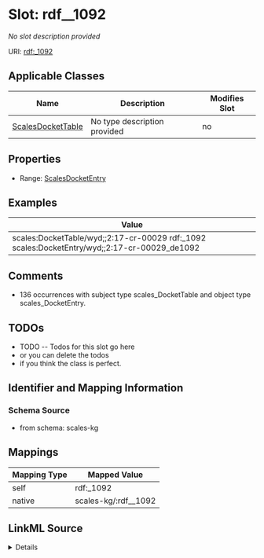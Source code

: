 

# Slot: rdf__1092


_No slot description provided_





URI: [rdf:_1092](http://www.w3.org/1999/02/22-rdf-syntax-ns#_1092)



<!-- no inheritance hierarchy -->





## Applicable Classes

| Name | Description | Modifies Slot |
| --- | --- | --- |
| [ScalesDocketTable](../classes/ScalesDocketTable.md) | No type description provided |  no  |







## Properties

* Range: [ScalesDocketEntry](../classes/ScalesDocketEntry.md)






## Examples

| Value |
| --- |
| scales:DocketTable/wyd;;2:17-cr-00029 rdf:_1092 scales:DocketEntry/wyd;;2:17-cr-00029_de1092 |

## Comments

* 136 occurrences with subject type scales_DocketTable and object type scales_DocketEntry.

## TODOs

* TODO -- Todos for this slot go here
* or you can delete the todos
* if you think the class is perfect.

## Identifier and Mapping Information







### Schema Source


* from schema: scales-kg




## Mappings

| Mapping Type | Mapped Value |
| ---  | ---  |
| self | rdf:_1092 |
| native | scales-kg/:rdf__1092 |




## LinkML Source

<details>
```yaml
name: rdf__1092
description: No slot description provided
todos:
- TODO -- Todos for this slot go here
- or you can delete the todos
- if you think the class is perfect.
comments:
- 136 occurrences with subject type scales_DocketTable and object type scales_DocketEntry.
examples:
- value: scales:DocketTable/wyd;;2:17-cr-00029 rdf:_1092 scales:DocketEntry/wyd;;2:17-cr-00029_de1092
from_schema: scales-kg
rank: 1000
slot_uri: rdf:_1092
alias: rdf__1092
domain_of:
- scales_DocketTable
range: scales_DocketEntry

```
</details>